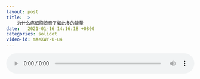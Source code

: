 ```yaml
---
layout: post
title:  >
    为什么癌细胞浪费了如此多的能量
date:   2021-01-16 14:16:18 +0800
categories: solidot
video-id: mAeXWY-U-u4
---
```


<audio src="/assets/f68dd00f892fe185cd527919d1da8669.mp3" style="width: 100%;" controls></audio>

